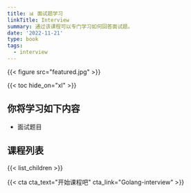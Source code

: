 ```yaml
---
title: 📊 面试题学习
linkTitle: Interview
summary: 通过该课程可以专门学习如何回答面试题。
date: '2022-11-21'
type: book
tags:
  - interview
---
```


{{< figure src="featured.jpg" >}}

{{< toc hide_on="xl" >}}

## 你将学习如下内容

- 面试题目

## 课程列表

{{< list_children >}}

{{< cta cta_text="开始课程吧" cta_link="Golang-interview" >}}
